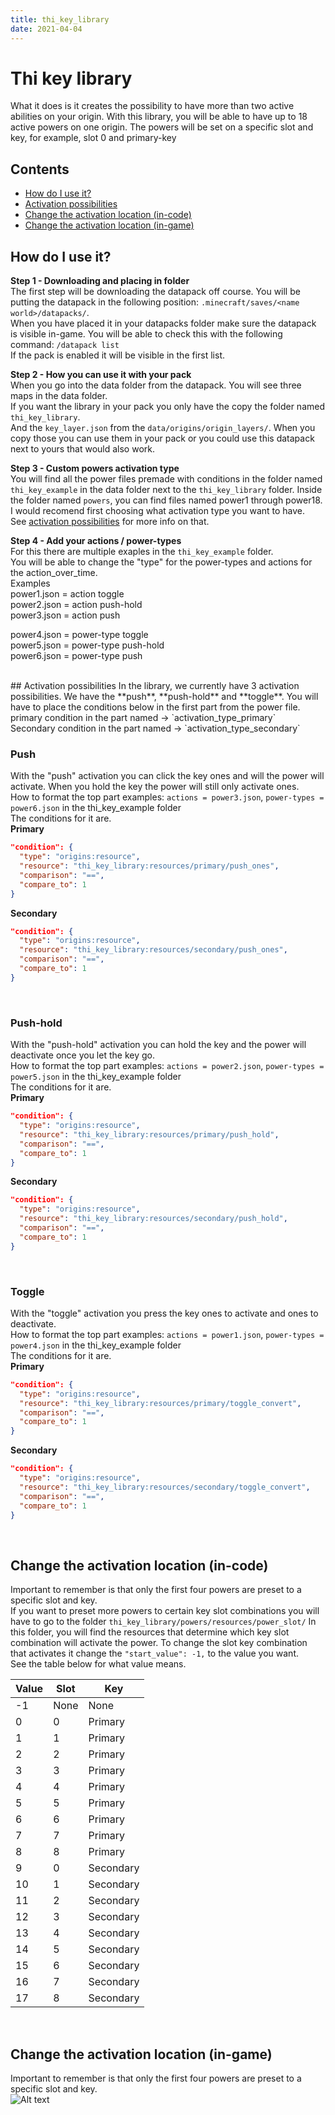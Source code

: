 ```yaml
---
title: thi_key_library
date: 2021-04-04
---
```


# Thi key library

What it does is it creates the possibility to have more than two active abilities on your origin. 
With this library, you will be able to have up to 18 active powers on one origin. 
The powers will be set on a specific slot and key, for example, slot 0 and primary-key

## Contents

* [How do I use it?](#how-do-i-use-it)
* [Activation possibilities](#activation-possibilities)
* [Change the activation location (in-code)](#change-the-activation-location-in-code)
* [Change the activation location (in-game)](#change-the-activation-location-in-game)



## How do I use it?

**Step 1 - Downloading and placing in folder** <br />
The first step will be downloading the datapack off course. You will be putting the datapack in the following position: 
`.minecraft/saves/<name world>/datapacks/`. <br />
When you have placed it in your datapacks folder make sure the datapack is visible in-game. 
You will be able to check this with the following command: `/datapack list` <br />
If the pack is enabled it will be visible in the first list. <br />

**Step 2 - How you can use it with your pack** <br />
When you go into the data folder from the datapack. You will see three maps in the data folder. <br />
If you want the library in your pack you only have the copy the folder named `thi_key_library`. <br />
And the `key_layer.json` from the `data/origins/origin_layers/`. When you copy those you can use
them in your pack or you could use this datapack next to yours that would also work. <br />

**Step 3 - Custom powers activation type** <br />
You will find all the power files premade with conditions in the folder named `thi_key_example` in the data folder next to the `thi_key_library` folder.
Inside the folder named `powers`, you can find files named power1 through power18. <br >
I would recomend first choosing what activation type you want to have. <br />
See [activation possibilities](#activation-possibilities) for more info on that. <br />

**Step 4 - Add your actions / power-types** <br />
For this there are multiple exaples in the `thi_key_example` folder. <br />
You will be able to change the "type" for the power-types and actions for the action_over_time.<br />
Examples <br/>
power1.json =  action toggle <br/>
power2.json =  action push-hold <br/>
power3.json =  action push <br/>

power4.json =  power-type toggle <br/>
power5.json =  power-type push-hold <br/>
power6.json =  power-type push

<br />
## Activation possibilities
In the library, we currently have 3 activation possibilities. We have the **push**, **push-hold** and **toggle**. 
You will have to place the conditions below in the first part from the power file. <br />
primary condition in the part named -> `activation_type_primary` <br />
Secondary condition in the part named -> `activation_type_secondary`

### Push 
With the "push" activation you can click the key ones and will the power will activate.
When you hold the key the power will still only activate ones. <br />
How to format the top part examples: `actions = power3.json`, `power-types = power6.json` in the thi_key_example folder <br />
The conditions for it are. <br />
**Primary**
```json
"condition": {
  "type": "origins:resource",
  "resource": "thi_key_library:resources/primary/push_ones",
  "comparison": "==",
  "compare_to": 1
}
```

**Secondary**
```json
"condition": {
  "type": "origins:resource",
  "resource": "thi_key_library:resources/secondary/push_ones",
  "comparison": "==",
  "compare_to": 1
}
```
<br />

### Push-hold 
With the "push-hold" activation you can hold the key and the power will deactivate once you let the key go. <br />
How to format the top part examples: `actions = power2.json`, `power-types = power5.json` in the thi_key_example folder<br />
The conditions for it are. <br />
**Primary**
```json
"condition": {
  "type": "origins:resource",
  "resource": "thi_key_library:resources/primary/push_hold",
  "comparison": "==",
  "compare_to": 1
}
```

**Secondary**
```json
"condition": {
  "type": "origins:resource",
  "resource": "thi_key_library:resources/secondary/push_hold",
  "comparison": "==",
  "compare_to": 1
}
```
<br />

### Toggle 
With the "toggle" activation you press the key ones to activate and ones to deactivate. <br />
How to format the top part examples: `actions = power1.json`, `power-types = power4.json` in the thi_key_example folder<br />
The conditions for it are. <br />
**Primary**
```json
"condition": {
  "type": "origins:resource",
  "resource": "thi_key_library:resources/primary/toggle_convert",
  "comparison": "==",
  "compare_to": 1
}
```

**Secondary**
```json
"condition": {
  "type": "origins:resource",
  "resource": "thi_key_library:resources/secondary/toggle_convert",
  "comparison": "==",
  "compare_to": 1
}
```
<br />

## Change the activation location (in-code)
Important to remember is that only the first four powers are preset to a specific slot and key. <br />
If you want to preset more powers to certain key slot combinations you will have to go to the folder `thi_key_library/powers/resources/power_slot/` 
In this folder, you will find the resources that determine which key slot combination will activate the power.
To change the slot key combination that activates it change the `"start_value": -1,` to the value you want. <br />
See the table below for what value means. <br />

Value | Slot | Key 
------|------|-----
-1 | None | None
0 | 0 | Primary
1 | 1 | Primary
2 | 2 | Primary
3 | 3 | Primary
4 | 4 | Primary
5 | 5 | Primary
6 | 6 | Primary
7 | 7 | Primary
8 | 8 | Primary
9 | 0 | Secondary
10 | 1 | Secondary
11 | 2 | Secondary
12 | 3 | Secondary
13 | 4 | Secondary
14 | 5 | Secondary
15 | 6 | Secondary
16 | 7 | Secondary
17 | 8 | Secondary

<br />

## Change the activation location (in-game)
Important to remember is that only the first four powers are preset to a specific slot and key. <br />
![Alt text](images/thi-origins-stuff/images/crafting_recipie.png "Optional title")




